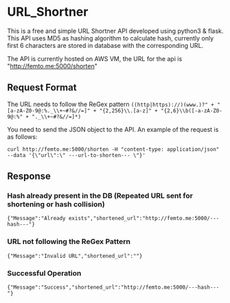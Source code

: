 # URL_Shortner
This is a free and simple URL Shortner API developed using python3 & flask.
This API uses MD5 as hashing algorithm to calculate hash, currently only first 6 characters are stored in database with the corresponding URL.

The API is currently hosted on AWS VM, the URL for the api is "http://femto.me:5000/shorten"

## Request Format

The URL needs to follow the ReGex pattern `((http|https)://)(www.)?" +
                 "[a-zA-Z0-9@:%._\\+~#?&//=]" +
                 "{2,256}\\.[a-z]" +
                 "{2,6}\\b([-a-zA-Z0-9@:%" +
                 "._\\+~#?&//=]*)`

You need to send the JSON object to the API. An example of the request is as follows:

`curl http://femto.me:5000/shorten -H "content-type: application/json" --data '{\"url\":\" ---url-to-shorten--- \"}'`

## Response

### Hash already present in the DB (Repeated URL sent for shortening or hash collision)

`{"Message":"Already exists","shortened_url":"http://femto.me:5000/---hash---"}`

### URL not following the ReGex Pattern

`{"Message":"Invalid URL","shortened_url":""}`

### Successful Operation

`{"Message":"Success","shortened_url":"http://femto.me:5000/---hash---"}`
